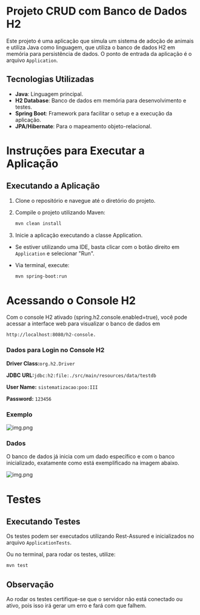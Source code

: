 # Projeto CRUD com Banco de Dados H2

Este projeto é uma aplicação que simula um sistema de adoção de animais e utiliza Java como linguagem, que utiliza o banco de dados H2 em memória para persistência de dados. O ponto de entrada da aplicação é o arquivo `Application`.

## Tecnologias Utilizadas

- **Java**: Linguagem principal.
- **H2 Database**: Banco de dados em memória para desenvolvimento e testes.
- **Spring Boot**: Framework para facilitar o setup e a execução da aplicação.
- **JPA/Hibernate**: Para o mapeamento objeto-relacional.


# Instruções para Executar a Aplicação

## Executando a Aplicação

1. Clone o repositório e navegue até o diretório do projeto.

2. Compile o projeto utilizando Maven:

   ```bash
   mvn clean install

3. Inicie a aplicação executando a classe Application.

+ Se estiver utilizando uma IDE, basta clicar com o botão direito em `Application` e selecionar "Run".

+ Via terminal, execute:

   ```bash
   mvn spring-boot:run

# Acessando o Console H2

Com o console H2 ativado (spring.h2.console.enabled=true), você pode acessar a interface web para visualizar o banco de dados em 

  
    http://localhost:8080/h2-console.

### Dados para Login no Console H2

**Driver Class:**```org.h2.Driver```

**JDBC URL:**```jdbc:h2:file:./src/main/resources/data/testdb```

**User Name:** ```sistematizacao:poo:III```

**Password:** ```123456```

### Exemplo
![img.png](imgs/Login_H2.png)

### Dados

O banco de dados já inicia com um dado específico e com o banco inicializado, exatamente como está exemplificado na imagem abaixo.

![img.png](imgs/bancoInicial.png)

# Testes

## Executando Testes

Os testes podem ser executados utilizando Rest-Assured e inicializados no arquivo `ApplicationTests`.

Ou no terminal, para rodar os testes, utilize:

```bash
mvn test
```

## Observação

Ao rodar os testes certifique-se que o servidor não está conectado ou ativo, pois isso irá gerar um erro e fará com que falhem.